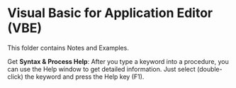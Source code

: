 # Visual Basic for Application Editor (VBE)

This folder contains Notes and Examples.

Get **Syntax & Process Help**: After you type a keyword into a procedure, you can use the Help window to get detailed information. Just select (double-click) the keyword and press the Help key (F1).

